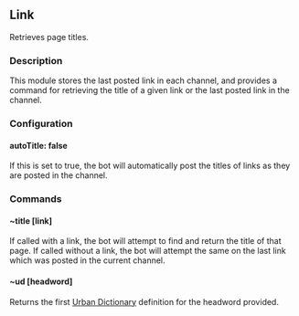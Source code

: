## Link

Retrieves page titles.

### Description

This module stores the last posted link in each channel, and provides a command
for retrieving the title of a given link or the last posted link in the channel.

### Configuration

#### autoTitle: false
If this is set to true, the bot will automatically post the titles of links as
they are posted in the channel.

### Commands

#### ~title [link]
If called with a link, the bot will attempt to find and return the title of that
page. If called without a link, the bot will attempt the same on the last link
which was posted in the current channel.
#### ~ud [headword]
Returns the first [Urban Dictionary](http://www.urbandictionary.com) definition for the headword provided.
